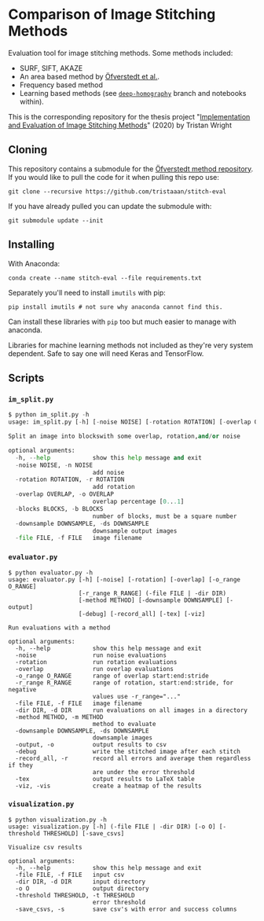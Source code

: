 # Comparison of Image Stitching Methods

Evaluation tool for image stitching methods. Some methods included:

- SURF, SIFT, AKAZE
- An area based method by [Öfverstedt et al.](https://ieeexplore.ieee.org/document/8643403).
- Frequency based method
- Learning based methods (see [`deep-homography`](https://github.com/tristaaan/stitch-eval/tree/deep_homography) branch and notebooks within).

This is the corresponding repository for the thesis project "[Implementation and Evaluation of Image Stitching Methods](http://thesixsides.com/misc/thesis.pdf)" (2020) by Tristan Wright

## Cloning

This repository contains a submodule for the [Öfverstedt method repository](https://github.com/MIDA-group/py_alpha_amd_release). If you would like to pull the code for it when pulling this repo use:

```
git clone --recursive https://github.com/tristaaan/stitch-eval
```

If you have already pulled you can update the submodule with:

```
git submodule update --init
```

## Installing

With Anaconda: 
```
conda create --name stitch-eval --file requirements.txt
```

Separately you'll need to install `imutils` with pip: 

```
pip install imutils # not sure why anaconda cannot find this.
```

Can install these libraries with `pip` too but much easier to manage with anaconda.

Libraries for machine learning methods not included as they're very system dependent. Safe to say one will need Keras and TensorFlow.

## Scripts

### `im_split.py`

```py
$ python im_split.py -h
usage: im_split.py [-h] [-noise NOISE] [-rotation ROTATION] [-overlap OVERLAP] [-blocks BLOCKS] [-downsample DOWNSAMPLE] [-file FILE]

Split an image into blockswith some overlap, rotation,and/or noise

optional arguments:
  -h, --help            show this help message and exit
  -noise NOISE, -n NOISE
                        add noise
  -rotation ROTATION, -r ROTATION
                        add rotation
  -overlap OVERLAP, -o OVERLAP
                        overlap percentage [0...1]
  -blocks BLOCKS, -b BLOCKS
                        number of blocks, must be a square number
  -downsample DOWNSAMPLE, -ds DOWNSAMPLE
                        downsample output images
  -file FILE, -f FILE   image filename
```

### `evaluator.py`

```
$ python evaluator.py -h
usage: evaluator.py [-h] [-noise] [-rotation] [-overlap] [-o_range O_RANGE]
                    [-r_range R_RANGE] (-file FILE | -dir DIR)
                    [-method METHOD] [-downsample DOWNSAMPLE] [-output]
                    [-debug] [-record_all] [-tex] [-viz]

Run evaluations with a method

optional arguments:
  -h, --help            show this help message and exit
  -noise                run noise evaluations
  -rotation             run rotation evaluations
  -overlap              run overlap evaluations
  -o_range O_RANGE      range of overlap start:end:stride
  -r_range R_RANGE      range of rotation, start:end:stride, for negative
                        values use -r_range="..."
  -file FILE, -f FILE   image filename
  -dir DIR, -d DIR      run evaluations on all images in a directory
  -method METHOD, -m METHOD
                        method to evaluate
  -downsample DOWNSAMPLE, -ds DOWNSAMPLE
                        downsample images
  -output, -o           output results to csv
  -debug                write the stitched image after each stitch
  -record_all, -r       record all errors and average them regardless if they
                        are under the error threshold
  -tex                  output results to LaTeX table
  -viz, -vis            create a heatmap of the results
```

### `visualization.py`

```
$ python visualization.py -h
usage: visualization.py [-h] (-file FILE | -dir DIR) [-o O] [-threshold THRESHOLD] [-save_csvs]

Visualize csv results

optional arguments:
  -h, --help            show this help message and exit
  -file FILE, -f FILE   input csv
  -dir DIR, -d DIR      input directory
  -o O                  output directory
  -threshold THRESHOLD, -t THRESHOLD
                        error threshold
  -save_csvs, -s        save csv's with error and success columns
```
